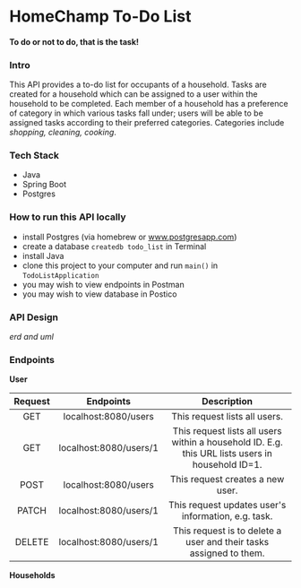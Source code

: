 # HomeChamp To-Do List
#### To do or not to do, that is the task!

### Intro

This API provides a to-do list for occupants of a household. Tasks are created for a household which can be assigned to a user within the household to be completed. Each member of a household has a preference of category in which various tasks fall under; users will be able to be assigned tasks according to their preferred categories. Categories include *shopping, cleaning, cooking*. 

### Tech Stack

- Java
- Spring Boot
- Postgres

### How to run this API locally
- install Postgres (via homebrew or www.postgresapp.com)
- create a database `createdb todo_list` in Terminal
- install Java
- clone this project to your computer and run `main()` in `TodoListApplication`
- you may wish to view endpoints in Postman
- you may wish to view database in Postico

### API Design

*erd and uml*

### Endpoints

**User**

| Request | Endpoints | Description|
| :-------: | :-------:| :-------:|
| GET | localhost:8080/users | This request lists all users. |
| GET | localhost:8080/users/1 | This request lists all users within a household ID. E.g. this URL lists users in household ID=1. |
| POST| localhost:8080/users  | This request creates a new user. |
| PATCH | localhost:8080/users/1| This request updates user's information, e.g. task.|
|DELETE | localhost:8080/users/1 | This request is to delete a user and their tasks assigned to them. |

**Households**